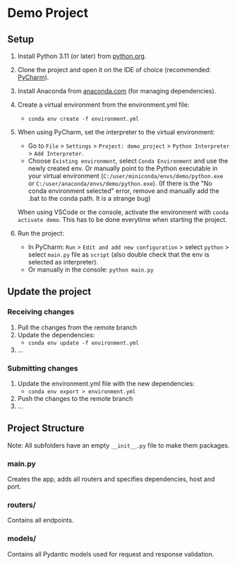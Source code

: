 # Demo Project

## Setup
1. Install Python 3.11 (or later) from [python.org](https://www.python.org/downloads/).
2. Clone the project and open it on the IDE of choice (recommended: [PyCharm](https://www.jetbrains.com/pycharm/download/)).
3. Install Anaconda from [anaconda.com](https://www.anaconda.com/products/distribution#download-section) (for managing dependencies).
4. Create a virtual environment from the environment.yml file:
   - `conda env create -f environment.yml`
5. When using PyCharm, set the interpreter to the virtual environment:
   - Go to `File` > `Settings` > `Project: demo_project` > `Python Interpreter` > `Add Interpreter`.
   - Choose `Existing environment`, select `Conda Environment` and use the newly created env. Or manually point to the Python executable in your virtual environment (`C:/user/miniconda/envs/demo/python.exe` or `C:/user/anaconda/envs/demo/python.exe`).
     (If there is the "No conda environment selected" error, remove and manually add the .bat to the conda path. It is a strange bug)

   When using VSCode or the console, activate the environment with
`conda activate demo`. This has to be done everytime when starting the project.
6. Run the project:
   - In PyCharm: `Run` > `Edit and add new configuration` > select `python` > select `main.py` file as `script` (also double check that the env is selected as interpreter).
   - Or manually in the console: 
     `python main.py`

## Update the project
### Receiving changes
1. Pull the changes from the remote branch
2. Update the dependencies:
   - `conda env update -f environment.yml`
3. ...

### Submitting changes
1. Update the environment.yml file with the new dependencies:
   - `conda env export > environment.yml`
2. Push the changes to the remote branch
3. ...

## Project Structure
Note: All subfolders have an empty `__init__.py` file to make them packages.

### main.py
Creates the app, adds all routers and specifies dependencies, host and port.
### routers/
Contains all endpoints.
### models/
Contains all Pydantic models used for request and response validation.


